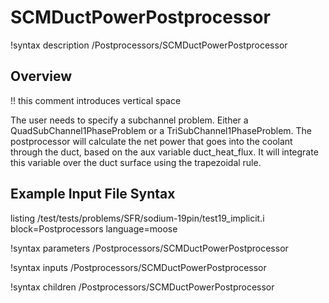 # SCMDuctPowerPostprocessor

!syntax description /Postprocessors/SCMDuctPowerPostprocessor

## Overview

!! this comment introduces vertical space

The user needs to specify a subchannel problem. Either a QuadSubChannel1PhaseProblem or a TriSubChannel1PhaseProblem. The postprocessor will calculate the net power that goes into the coolant through the duct, based on the aux variable duct_heat_flux. It will integrate this variable over the duct surface using the trapezoidal rule.

## Example Input File Syntax

listing /test/tests/problems/SFR/sodium-19pin/test19_implicit.i block=Postprocessors language=moose

!syntax parameters /Postprocessors/SCMDuctPowerPostprocessor

!syntax inputs /Postprocessors/SCMDuctPowerPostprocessor

!syntax children /Postprocessors/SCMDuctPowerPostprocessor

